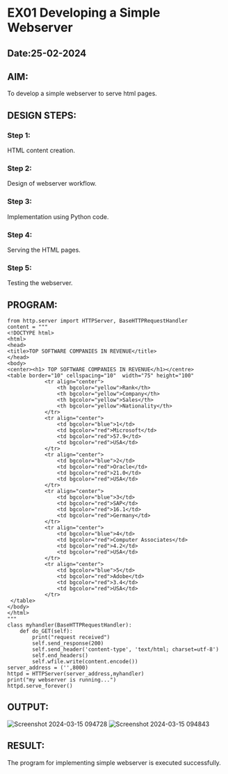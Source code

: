 # EX01 Developing a Simple Webserver
## Date:25-02-2024

## AIM:
To develop a simple webserver to serve html pages.

## DESIGN STEPS:
### Step 1: 
HTML content creation.

### Step 2:
Design of webserver workflow.

### Step 3:
Implementation using Python code.

### Step 4:
Serving the HTML pages.

### Step 5:
Testing the webserver.

## PROGRAM:
```
from http.server import HTTPServer, BaseHTTPRequestHandler
content = """
<!DOCTYPE html>
<html>
<head>
<title>TOP SOFTWARE COMPANIES IN REVENUE</title>
</head>
<body>
<center><h1> TOP SOFTWARE COMPANIES IN REVENUE</h1></centre>
<table border="10" cellspacing="10"  width="75" height="100"
            <tr align="center">
                <th bgcolor="yellow">Rank</th>
                <th bgcolor="yellow">Company</th>
                <th bgcolor="yellow">Sales</th>
                <th bgcolor="yellow">Nationality</th>
            </tr>
            <tr align="center">
                <td bgcolor="blue">1</td>
                <td bgcolor="red">Microsoft</td>
                <td bgcolor="red">57.9</td>
                <td bgcolor="red">USA</td>
            </tr>
            <tr align="center">
                <td bgcolor="blue">2</td>
                <td bgcolor="red">Oracle</td>
                <td bgcolor="red">21.0</td>
                <td bgcolor="red">USA</td>
            </tr>
            <tr align="center">
                <td bgcolor="blue">3</td>
                <td bgcolor="red">SAP</td>
                <td bgcolor="red">16.1</td>
                <td bgcolor="red">Germany</td>
            </tr>
            <tr align="center">
                <td bgcolor="blue">4</td>
                <td bgcolor="red">Computer Associates</td>
                <td bgcolor="red">4.2</td>
                <td bgcolor="red">USA</td>
            </tr>
            <tr align="center">
                <td bgcolor="blue">5</td>
                <td bgcolor="red">Adobe</td>
                <td bgcolor="red">3.4</td>
                <td bgcolor="red">USA</td>
            </tr>
 </table>       
</body>
</html>
"""
class myhandler(BaseHTTPRequestHandler):
    def do_GET(self):
        print("request received")
        self.send_response(200)
        self.send_header('content-type', 'text/html; charset=utf-8')
        self.end_headers()
        self.wfile.write(content.encode())
server_address = ('',8000)
httpd = HTTPServer(server_address,myhandler)
print("my webserver is running...")
httpd.serve_forever()
```

## OUTPUT:
![Screenshot 2024-03-15 094728](https://github.com/Aaron-0111/simplewebserver/assets/149347631/af2f75dc-d622-4ad0-9c69-dcdfb0a291fb)
![Screenshot 2024-03-15 094843](https://github.com/Aaron-0111/simplewebserver/assets/149347631/c5e0503b-f341-4a44-91ff-66f18b6e5dde)



## RESULT:
The program for implementing simple webserver is executed successfully.
